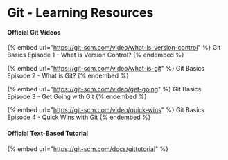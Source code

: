 # Git - Learning Resources

#### Official Git Videos

{% embed url="https://git-scm.com/video/what-is-version-control" %}
Git Basics Episode 1 - What is Version Control?
{% endembed %}

{% embed url="https://git-scm.com/video/what-is-git" %}
Git Basics Episode 2 - What is Git?
{% endembed %}

{% embed url="https://git-scm.com/video/get-going" %}
Git Basics Episode 3 - Get Going with Git
{% endembed %}

{% embed url="https://git-scm.com/video/quick-wins" %}
Git Basics Episode 4 - Quick Wins with Git
{% endembed %}

#### Official Text-Based Tutorial

{% embed url="https://git-scm.com/docs/gittutorial" %}
